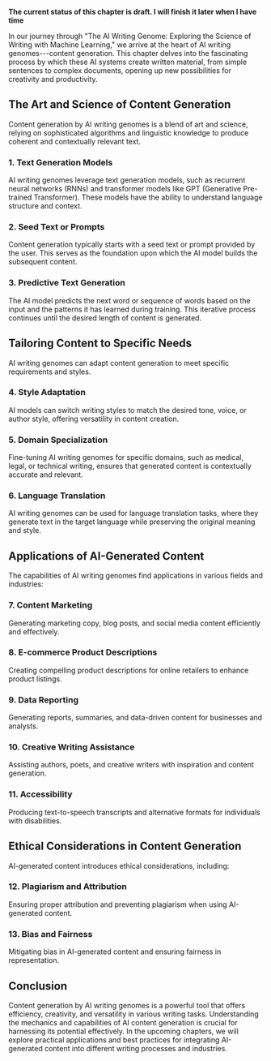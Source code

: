 **The current status of this chapter is draft. I will finish it later when I have time**

In our journey through "The AI Writing Genome: Exploring the Science of Writing with Machine Learning," we arrive at the heart of AI writing genomes---content generation. This chapter delves into the fascinating process by which these AI systems create written material, from simple sentences to complex documents, opening up new possibilities for creativity and productivity.

The Art and Science of Content Generation
-----------------------------------------

Content generation by AI writing genomes is a blend of art and science, relying on sophisticated algorithms and linguistic knowledge to produce coherent and contextually relevant text.

### **1. Text Generation Models**

AI writing genomes leverage text generation models, such as recurrent neural networks (RNNs) and transformer models like GPT (Generative Pre-trained Transformer). These models have the ability to understand language structure and context.

### **2. Seed Text or Prompts**

Content generation typically starts with a seed text or prompt provided by the user. This serves as the foundation upon which the AI model builds the subsequent content.

### **3. Predictive Text Generation**

The AI model predicts the next word or sequence of words based on the input and the patterns it has learned during training. This iterative process continues until the desired length of content is generated.

Tailoring Content to Specific Needs
-----------------------------------

AI writing genomes can adapt content generation to meet specific requirements and styles.

### **4. Style Adaptation**

AI models can switch writing styles to match the desired tone, voice, or author style, offering versatility in content creation.

### **5. Domain Specialization**

Fine-tuning AI writing genomes for specific domains, such as medical, legal, or technical writing, ensures that generated content is contextually accurate and relevant.

### **6. Language Translation**

AI writing genomes can be used for language translation tasks, where they generate text in the target language while preserving the original meaning and style.

Applications of AI-Generated Content
------------------------------------

The capabilities of AI writing genomes find applications in various fields and industries:

### **7. Content Marketing**

Generating marketing copy, blog posts, and social media content efficiently and effectively.

### **8. E-commerce Product Descriptions**

Creating compelling product descriptions for online retailers to enhance product listings.

### **9. Data Reporting**

Generating reports, summaries, and data-driven content for businesses and analysts.

### **10. Creative Writing Assistance**

Assisting authors, poets, and creative writers with inspiration and content generation.

### **11. Accessibility**

Producing text-to-speech transcripts and alternative formats for individuals with disabilities.

Ethical Considerations in Content Generation
--------------------------------------------

AI-generated content introduces ethical considerations, including:

### **12. Plagiarism and Attribution**

Ensuring proper attribution and preventing plagiarism when using AI-generated content.

### **13. Bias and Fairness**

Mitigating bias in AI-generated content and ensuring fairness in representation.

Conclusion
----------

Content generation by AI writing genomes is a powerful tool that offers efficiency, creativity, and versatility in various writing tasks. Understanding the mechanics and capabilities of AI content generation is crucial for harnessing its potential effectively. In the upcoming chapters, we will explore practical applications and best practices for integrating AI-generated content into different writing processes and industries.
